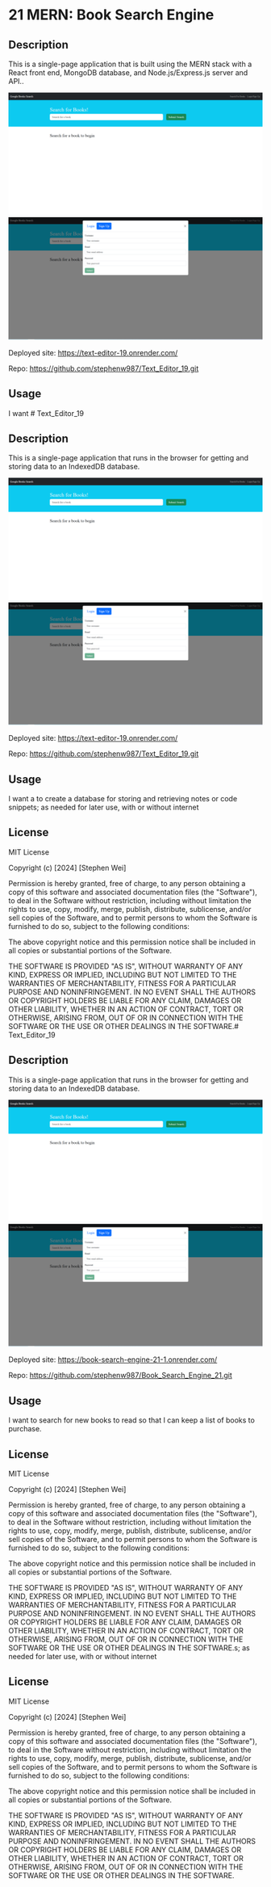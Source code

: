 # 21 MERN: Book Search Engine

## Description

This is a single-page application that is built using the MERN stack with a React front end, MongoDB database, and Node.js/Express.js server and API.. 

![Screenshot](assets/screenshot1.png)
![Screenshot](assets/screenshot2.png)


Deployed site: https://text-editor-19.onrender.com/

Repo: https://github.com/stephenw987/Text_Editor_19.git


## Usage

I want # Text_Editor_19


## Description

This is a single-page application that runs in the browser for getting and storing data to an IndexedDB database. 

![Screenshot](assets/screenshot1.png)
![Screenshot](assets/screenshot2.png)


Deployed site: https://text-editor-19.onrender.com/

Repo: https://github.com/stephenw987/Text_Editor_19.git


## Usage

I want a to create a database for storing and retrieving notes or code snippets; as needed for later use, with or without internet


## License

MIT License

Copyright (c) [2024] [Stephen Wei]

Permission is hereby granted, free of charge, to any person obtaining a copy
of this software and associated documentation files (the "Software"), to deal
in the Software without restriction, including without limitation the rights
to use, copy, modify, merge, publish, distribute, sublicense, and/or sell
copies of the Software, and to permit persons to whom the Software is
furnished to do so, subject to the following conditions:

The above copyright notice and this permission notice shall be included in all
copies or substantial portions of the Software.

THE SOFTWARE IS PROVIDED "AS IS", WITHOUT WARRANTY OF ANY KIND, EXPRESS OR
IMPLIED, INCLUDING BUT NOT LIMITED TO THE WARRANTIES OF MERCHANTABILITY,
FITNESS FOR A PARTICULAR PURPOSE AND NONINFRINGEMENT. IN NO EVENT SHALL THE
AUTHORS OR COPYRIGHT HOLDERS BE LIABLE FOR ANY CLAIM, DAMAGES OR OTHER
LIABILITY, WHETHER IN AN ACTION OF CONTRACT, TORT OR OTHERWISE, ARISING FROM,
OUT OF OR IN CONNECTION WITH THE SOFTWARE OR THE USE OR OTHER DEALINGS IN THE
SOFTWARE.# Text_Editor_19


## Description

This is a single-page application that runs in the browser for getting and storing data to an IndexedDB database. 

![Screenshot](assets/screenshot1.png)
![Screenshot](assets/screenshot2.png)


Deployed site: https://book-search-engine-21-1.onrender.com/

Repo: https://github.com/stephenw987/Book_Search_Engine_21.git


## Usage

I want to search for new books to read so that I can keep a list of books to purchase.


## License

MIT License

Copyright (c) [2024] [Stephen Wei]

Permission is hereby granted, free of charge, to any person obtaining a copy
of this software and associated documentation files (the "Software"), to deal
in the Software without restriction, including without limitation the rights
to use, copy, modify, merge, publish, distribute, sublicense, and/or sell
copies of the Software, and to permit persons to whom the Software is
furnished to do so, subject to the following conditions:

The above copyright notice and this permission notice shall be included in all
copies or substantial portions of the Software.

THE SOFTWARE IS PROVIDED "AS IS", WITHOUT WARRANTY OF ANY KIND, EXPRESS OR
IMPLIED, INCLUDING BUT NOT LIMITED TO THE WARRANTIES OF MERCHANTABILITY,
FITNESS FOR A PARTICULAR PURPOSE AND NONINFRINGEMENT. IN NO EVENT SHALL THE
AUTHORS OR COPYRIGHT HOLDERS BE LIABLE FOR ANY CLAIM, DAMAGES OR OTHER
LIABILITY, WHETHER IN AN ACTION OF CONTRACT, TORT OR OTHERWISE, ARISING FROM,
OUT OF OR IN CONNECTION WITH THE SOFTWARE OR THE USE OR OTHER DEALINGS IN THE
SOFTWARE.s; as needed for later use, with or without internet


## License

MIT License

Copyright (c) [2024] [Stephen Wei]

Permission is hereby granted, free of charge, to any person obtaining a copy
of this software and associated documentation files (the "Software"), to deal
in the Software without restriction, including without limitation the rights
to use, copy, modify, merge, publish, distribute, sublicense, and/or sell
copies of the Software, and to permit persons to whom the Software is
furnished to do so, subject to the following conditions:

The above copyright notice and this permission notice shall be included in all
copies or substantial portions of the Software.

THE SOFTWARE IS PROVIDED "AS IS", WITHOUT WARRANTY OF ANY KIND, EXPRESS OR
IMPLIED, INCLUDING BUT NOT LIMITED TO THE WARRANTIES OF MERCHANTABILITY,
FITNESS FOR A PARTICULAR PURPOSE AND NONINFRINGEMENT. IN NO EVENT SHALL THE
AUTHORS OR COPYRIGHT HOLDERS BE LIABLE FOR ANY CLAIM, DAMAGES OR OTHER
LIABILITY, WHETHER IN AN ACTION OF CONTRACT, TORT OR OTHERWISE, ARISING FROM,
OUT OF OR IN CONNECTION WITH THE SOFTWARE OR THE USE OR OTHER DEALINGS IN THE
SOFTWARE.